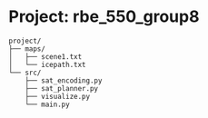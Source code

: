 # Project: rbe_550_group8

```
project/
├── maps/
│   ├── scene1.txt
│   └── icepath.txt
└── src/
    ├── sat_encoding.py  
    ├── sat_planner.py     
    ├── visualize.py      
    └── main.py     
```
